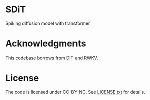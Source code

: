 # SDiT
Spiking diffusion model with transformer

# Acknowledgments
This codebase borrows from [DiT](https://github.com/facebookresearch/DiT) and [RWKV](https://github.com/BlinkDL/RWKV-LM).

# License
The code is licensed under CC-BY-NC. See [LICENSE.txt](LICENSE.txt) for details.
